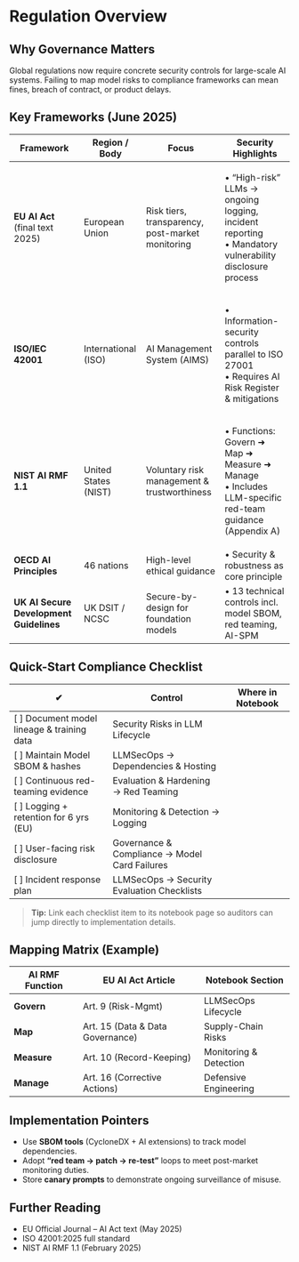 # Regulation Overview

## Why Governance Matters

Global regulations now require concrete security controls for large-scale AI systems. Failing to map model risks to compliance frameworks can mean fines, breach of contract, or product delays.

## Key Frameworks (June 2025)

| Framework                               | Region / Body        | Focus                                            | Security Highlights                                                                                             |
| --------------------------------------- | -------------------- | ------------------------------------------------ | --------------------------------------------------------------------------------------------------------------- |
| **EU AI Act** (final text 2025)         | European Union       | Risk tiers, transparency, post-market monitoring | <p>• “High-risk” LLMs → ongoing logging, incident reporting<br>• Mandatory vulnerability disclosure process</p> |
| **ISO/IEC 42001**                       | International (ISO)  | AI Management System (AIMS)                      | <p>• Information-security controls parallel to ISO 27001<br>• Requires AI Risk Register &#x26; mitigations</p>  |
| **NIST AI RMF 1.1**                     | United States (NIST) | Voluntary risk management & trustworthiness      | <p>• Functions: Govern ➜ Map ➜ Measure ➜ Manage<br>• Includes LLM-specific red-team guidance (Appendix A)</p>   |
| **OECD AI Principles**                  | 46 nations           | High-level ethical guidance                      | • Security & robustness as core principle                                                                       |
| **UK AI Secure Development Guidelines** | UK DSIT / NCSC       | Secure-by-design for foundation models           | • 13 technical controls incl. model SBOM, red teaming, AI-SPM                                                   |

## Quick-Start Compliance Checklist

| ✔                                           | Control                                       | Where in Notebook |
| ------------------------------------------- | --------------------------------------------- | ----------------- |
| \[ ] Document model lineage & training data | Security Risks in LLM Lifecycle               |                   |
| \[ ] Maintain Model SBOM & hashes           | LLMSecOps → Dependencies & Hosting            |                   |
| \[ ] Continuous red-teaming evidence        | Evaluation & Hardening → Red Teaming          |                   |
| \[ ] Logging + retention for 6 yrs (EU)     | Monitoring & Detection → Logging              |                   |
| \[ ] User-facing risk disclosure            | Governance & Compliance → Model Card Failures |                   |
| \[ ] Incident response plan                 | LLMSecOps → Security Evaluation Checklists    |                   |

> **Tip:** Link each checklist item to its notebook page so auditors can jump directly to implementation details.

## Mapping Matrix (Example)

| AI RMF Function | EU AI Act Article                | Notebook Section       |
| --------------- | -------------------------------- | ---------------------- |
| **Govern**      | Art. 9 (Risk-Mgmt)               | LLMSecOps Lifecycle    |
| **Map**         | Art. 15 (Data & Data Governance) | Supply-Chain Risks     |
| **Measure**     | Art. 10 (Record-Keeping)         | Monitoring & Detection |
| **Manage**      | Art. 16 (Corrective Actions)     | Defensive Engineering  |

## Implementation Pointers

* Use **SBOM tools** (CycloneDX + AI extensions) to track model dependencies.
* Adopt **“red team → patch → re-test”** loops to meet post-market monitoring duties.
* Store **canary prompts** to demonstrate ongoing surveillance of misuse.

## Further Reading

* EU Official Journal – AI Act text (May 2025)
* ISO 42001:2025 full standard
* NIST AI RMF 1.1 (February 2025)
